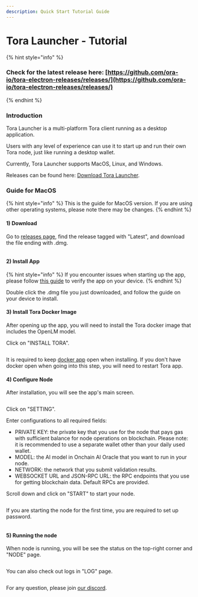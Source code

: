 ```yaml
---
description: Quick Start Tutorial Guide
---
```


# Tora Launcher - Tutorial

{% hint style="info" %}
### Check for the latest release here: [https://github.com/ora-io/tora-electron-releases/releases/](https://github.com/ora-io/tora-electron-releases/releases/)
{% endhint %}

### Introduction

Tora Launcher is a multi-platform Tora client running as a desktop application.

Users with any level of experience can use it to start up and run their own Tora node, just like running a desktop wallet.

Currently, Tora Launcher supports MacOS, Linux, and Windows.

Releases can be found here: [Download Tora Launcher](https://github.com/ora-io/tora-electron-releases/releases/).

### Guide for MacOS

{% hint style="info" %}
This is the guide for MacOS version. If you are using other operating systems, please note there may be changes.
{% endhint %}

#### 1) Download

Go to [releases page](https://github.com/ora-io/tora-electron-releases/releases/), find the release tagged with "Latest", and download the file ending with .dmg.

<figure><img src="../../.gitbook/assets/截屏2024-09-09 上午1.54.30.png" alt=""><figcaption></figcaption></figure>

#### 2) Install App

{% hint style="info" %}
If you encounter issues when starting up the app, please follow [this guide](https://www.easeus.com/mac-file-recovery/cant-open-from-unidentified-developer.html) to verify the app on your device.
{% endhint %}

Double click the .dmg file you just downloaded, and follow the guide on your device to install.

#### 3) Install Tora Docker Image

After opening up the app, you will need to install the Tora docker image that includes the OpenLM model.

Click on "INSTALL TORA".

<figure><img src="../../.gitbook/assets/截屏2024-09-09 上午2.01.08.png" alt=""><figcaption></figcaption></figure>

It is required to keep [docker app](https://docs.docker.com/engine/install/) open when installing. If you don't have docker open when going into this step, you will need to restart Tora app.

#### 4) Configure Node

After installation, you will see the app's main screen.

<figure><img src="../../.gitbook/assets/截屏2024-09-09 上午2.10.53.png" alt=""><figcaption></figcaption></figure>

Click on "SETTING".

Enter configurations to all required fields:

* PRIVATE KEY: the private key that you use for the node that pays gas with sufficient balance for node operations on blockchain. Please note: it is recommended to use a separate wallet other than your daily used wallet.
* MODEL: the AI model in Onchain AI Oracle that you want to run in your node.
* NETWORK: the network that you submit validation results.
* WEBSOCKET URL and JSON-RPC URL: the RPC endpoints that you use for getting blockchain data. Default RPCs are provided.

Scroll down and click on "START" to start your node.

<figure><img src="../../.gitbook/assets/截屏2024-09-09 上午2.24.04.png" alt=""><figcaption></figcaption></figure>

If you are starting the node for the first time, you are required to set up password.

<figure><img src="../../.gitbook/assets/截屏2024-09-09 上午2.18.31.png" alt=""><figcaption></figcaption></figure>

#### 5) Running the node

When node is running, you will be see the status on the top-right corner and "NODE" page.

<figure><img src="../../.gitbook/assets/截屏2024-09-09 上午2.25.41.png" alt=""><figcaption></figcaption></figure>

You can also check out logs in "LOG" page.

<figure><img src="../../.gitbook/assets/截屏2024-09-09 上午2.24.54.png" alt=""><figcaption></figcaption></figure>

For any question, please join [our discord](https://discord.gg/ora-io).

